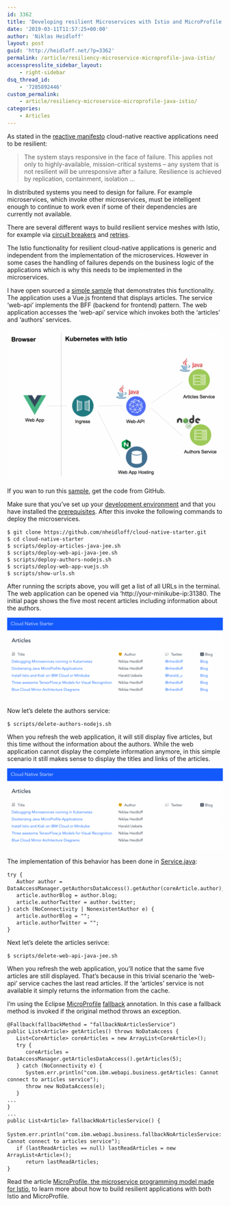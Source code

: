 ```yaml
---
id: 3362
title: 'Developing resilient Microservices with Istio and MicroProfile'
date: '2019-03-11T11:57:25+00:00'
author: 'Niklas Heidloff'
layout: post
guid: 'http://heidloff.net/?p=3362'
permalink: /article/resiliency-microservice-microprofile-java-istio/
accesspresslite_sidebar_layout:
    - right-sidebar
dsq_thread_id:
    - '7285892446'
custom_permalink:
    - article/resiliency-microservice-microprofile-java-istio/
categories:
    - Articles
---
```


As stated in the [reactive manifesto](https://www.reactivemanifesto.org/) cloud-native reactive applications need to be resilient:

> The system stays responsive in the face of failure. This applies not only to highly-available, mission-critical systems – any system that is not resilient will be unresponsive after a failure. Resilience is achieved by replication, containment, isolation …

In distributed systems you need to design for failure. For example microservices, which invoke other microservices, must be intelligent enough to continue to work even if some of their dependencies are currently not available.

There are several different ways to build resilient service meshes with Istio, for example via [circuit breakers](https://istio.io/docs/concepts/traffic-management/#circuit-breakers) and [retries](https://istio.io/docs/concepts/traffic-management/#timeouts-and-retries).

The Istio functionality for resilient cloud-native applications is generic and independent from the implementation of the microservices. However in some cases the handling of failures depends on the business logic of the applications which is why this needs to be implemented in the microservices.

I have open sourced a [simple sample](https://github.com/nheidloff/cloud-native-starter) that demonstrates this functionality. The application uses a Vue.js frontend that displays articles. The service ‘web-api’ implements the BFF (backend for frontend) pattern. The web application accesses the ‘web-api’ service which invokes both the ‘articles’ and ‘authors’ services.

[![image](/assets/img/2019/03/blog-resiliency-resiliency-diagram-1024x714.png)](/assets/img/2019/03/blog-resiliency-resiliency-diagram-1024x714.png)

If you wan to run this [sample](https://github.com/nheidloff/cloud-native-starter), get the code from GitHub.

Make sure that you’ve set up your [development environment](https://github.com/nheidloff/cloud-native-starter/blob/master/LocalEnvironment.md) and that you have installed the [prerequisites](https://github.com/nheidloff/cloud-native-starter#deployment). After this invoke the following commands to deploy the microservices.

```
$ git clone https://github.com/nheidloff/cloud-native-starter.git
$ cd cloud-native-starter
$ scripts/deploy-articles-java-jee.sh
$ scripts/deploy-web-api-java-jee.sh
$ scripts/deploy-authors-nodejs.sh
$ scripts/deploy-web-app-vuejs.sh
$ scripts/show-urls.sh
```

After running the scripts above, you will get a list of all URLs in the terminal. The web application can be opened via ‘http://your-minikube-ip:31380. The initial page shows the five most recent articles including information about the authors.

[![image](/assets/img/2019/03/blog-web-app-1024x388.png)](/assets/img/2019/03/blog-web-app-1024x388.png)

Now let’s delete the authors service:

```
$ scripts/delete-authors-nodejs.sh
```

When you refresh the web application, it will still display five articles, but this time without the information about the authors. While the web application cannot display the complete information anymore, in this simple scenario it still makes sense to display the titles and links of the articles.

[![image](/assets/img/2019/03/blog-resiliency-web-app-no-authors-1024x388.png)](/assets/img/2019/03/blog-resiliency-web-app-no-authors-1024x388.png)

The implementation of this behavior has been done in [Service.java](https://github.com/nheidloff/cloud-native-starter/blob/master/web-api-java-jee/src/main/java/com/ibm/webapi/business/Service.java#L68):

```
try {
   Author author = DataAccessManager.getAuthorsDataAccess().getAuthor(coreArticle.author);
   article.authorBlog = author.blog;
   article.authorTwitter = author.twitter;
} catch (NoConnectivity | NonexistentAuthor e) {	
   article.authorBlog = "";
   article.authorTwitter = "";
}
```

Next let’s delete the articles serivce:

```
$ scripts/delete-web-api-java-jee.sh
```

When you refresh the web application, you’ll notice that the same five articles are still displayed. That’s because in this trivial scenario the ‘web-api’ service caches the last read articles. If the ‘articles’ service is not available it simply returns the information from the cache.

I’m using the Eclipse [MicroProfile](https://microprofile.io/) [fallback](https://github.com/nheidloff/cloud-native-starter/blob/master/web-api-java-jee/src/main/java/com/ibm/webapi/business/Service.java#L45) annotation. In this case a fallback method is invoked if the original method throws an exception.

```
@Fallback(fallbackMethod = "fallbackNoArticlesService")
public List<Article> getArticles() throws NoDataAccess {
   List<CoreArticle> coreArticles = new ArrayList<CoreArticle>();	
   try {
      coreArticles = DataAccessManager.getArticlesDataAccess().getArticles(5);							
   } catch (NoConnectivity e) {
      System.err.println("com.ibm.webapi.business.getArticles: Cannot connect to articles service");
      throw new NoDataAccess(e);
   }
...
}	
...
public List<Article> fallbackNoArticlesService() {
   System.err.println("com.ibm.webapi.business.fallbackNoArticlesService: Cannot connect to articles service");
   if (lastReadArticles == null) lastReadArticles = new ArrayList<Article>();
      return lastReadArticles;
}
```

Read the article [ MicroProfile, the microservice programming model made for Istio](https://www.eclipse.org/community/eclipse_newsletter/2018/september/MicroProfile_istio.php), to learn more about how to build resilient applications with both Istio and MicroProfile.
